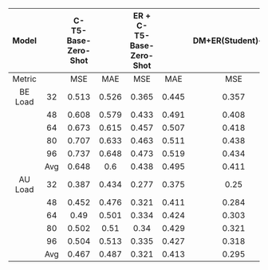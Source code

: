 
|  Model  |     | C-T5-Base-Zero-Shot |       | ER + C-T5-Base-Zero-Shot |       | DM+ER(Student)+SD |       | DM+   SD +ER |       |
|:-------:|:---:|:-------------------:|:-----:|:------------------------:|:-----:|:-----------------:|:-----:|:------------:|:-----:|
|  Metric |     |         MSE         |  MAE  |            MSE           |  MAE  |        MSE        |  MAE  |      MSE     |  MAE  |
| BE Load |  32 |        0.513        | 0.526 |           0.365          | 0.445 |       0.357       | 0.438 |     0.339    |  0.42 |
|         |  48 |        0.608        | 0.579 |           0.433          | 0.491 |       0.408       | 0.475 |     0.402    | 0.459 |
|         |  64 |        0.673        | 0.615 |           0.457          | 0.507 |       0.418       |  0.48 |     0.403    |  0.47 |
|         |  80 |        0.707        | 0.633 |           0.463          | 0.511 |       0.438       | 0.501 |     0.431    | 0.492 |
|         |  96 |        0.737        | 0.648 |           0.473          | 0.519 |       0.434       | 0.497 |     0.433    | 0.494 |
|         | Avg |        0.648        |  0.6  |           0.438          | 0.495 |       0.411       | 0.478 |     0.402    | 0.467 |
| AU Load |  32 |        0.387        | 0.434 |           0.277          | 0.375 |        0.25       | 0.355 |     0.249    | 0.345 |
|         |  48 |        0.452        | 0.476 |           0.321          | 0.411 |       0.284       | 0.382 |     0.281    | 0.373 |
|         |  64 |         0.49        | 0.501 |           0.334          | 0.424 |       0.303       | 0.397 |     0.298    |  0.39 |
|         |  80 |        0.502        |  0.51 |           0.34           | 0.429 |       0.321       | 0.412 |     0.304    | 0.396 |
|         |  96 |        0.504        | 0.513 |           0.335          | 0.427 |       0.318       | 0.413 |     0.314    | 0.403 |
|         | Avg |        0.467        | 0.487 |           0.321          | 0.413 |       0.295       | 0.392 |     0.289    | 0.381 |
